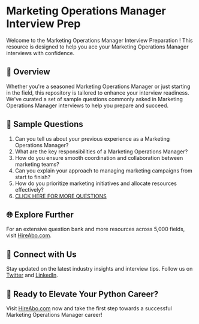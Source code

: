 # Marketing Operations Manager Interview Prep

Welcome to the Marketing Operations Manager Interview Preparation ! This resource is designed to help you ace your Marketing Operations Manager interviews with confidence.

## 🚀 Overview

Whether you're a seasoned Marketing Operations Manager or just starting in the field, this repository is tailored to enhance your interview readiness. We've curated a set of sample questions commonly asked in Marketing Operations Manager interviews to help you prepare and succeed.

## 📝 Sample Questions

1. Can you tell us about your previous experience as a Marketing Operations Manager?
2. What are the key responsibilities of a Marketing Operations Manager?
3. How do you ensure smooth coordination and collaboration between marketing teams?
4. Can you explain your approach to managing marketing campaigns from start to finish?
5. How do you prioritize marketing initiatives and allocate resources effectively?
6. [CLICK HERE FOR MORE QUESTIONS](https://hireabo.com/job/1_0_29/Marketing%20Operations%20Manager)

## 🌐 Explore Further

For an extensive question bank and more resources across 5,000 fields, visit [HireAbo.com](https://www.hireabo.com).

## 📱 Connect with Us

Stay updated on the latest industry insights and interview tips. Follow us on [Twitter](https://twitter.com/hireabo) and [LinkedIn](https://www.linkedin.com/in/hire-abo-3609972a8/).

## 🚀 Ready to Elevate Your Python Career?

Visit [HireAbo.com](https://www.hireabo.com) now and take the first step towards a successful Marketing Operations Manager career!